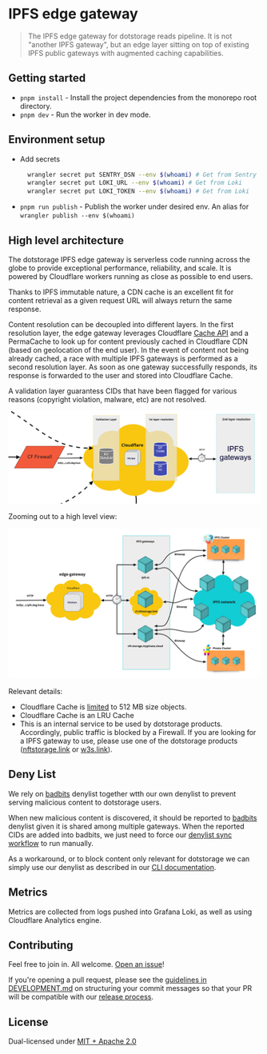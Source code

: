 # IPFS edge gateway

> The IPFS edge gateway for dotstorage reads pipeline. It is not "another IPFS gateway", but an edge layer sitting on top of existing IPFS public gateways with augmented caching capabilities.

## Getting started

- `pnpm install` - Install the project dependencies from the monorepo root directory.
- `pnpm dev` - Run the worker in dev mode.

## Environment setup

- Add secrets

  ```sh
    wrangler secret put SENTRY_DSN --env $(whoami) # Get from Sentry
    wrangler secret put LOKI_URL --env $(whoami) # Get from Loki
    wrangler secret put LOKI_TOKEN --env $(whoami) # Get from Loki
  ```

- `pnpm run publish` - Publish the worker under desired env. An alias for `wrangler publish --env $(whoami)`

## High level architecture

The dotstorage IPFS edge gateway is serverless code running across the globe to provide exceptional performance, reliability, and scale. It is powered by Cloudflare workers running as close as possible to end users.

Thanks to IPFS immutable nature, a CDN cache is an excellent fit for content retrieval as a given request URL will always return the same response.

Content resolution can be decoupled into different layers. In the first resolution layer, the edge gateway leverages Cloudflare [Cache API](https://developers.cloudflare.com/workers/runtime-apis/cache) and a PermaCache to look up for content previously cached in Cloudflare CDN (based on geolocation of the end user). In the event of content not being already cached, a race with multiple IPFS gateways is performed as a second resolution layer. As soon as one gateway successfully responds, its response is forwarded to the user and stored into Cloudflare Cache.

A validation layer guarantess CIDs that have been flagged for various reasons (copyright violation, malware, etc) are not resolved.

![Edge gateway](./dag.haus-edge-gateway.jpg)

Zooming out to a high level view:

![High level Architecture](./dag.haus-edge-gateway-high-level.jpg)

Relevant details:

- Cloudflare Cache is [limited](https://developers.cloudflare.com/workers/platform/limits/#cache-api-limits) to 512 MB size objects.
- Cloudflare Cache is an LRU Cache
- This is an internal service to be used by dotstorage products. Accordingly, public traffic is blocked by a Firewall. If you are looking for a IPFS gateway to use, please use one of the dotstorage products ([nftstorage.link](nftstorage.link) or [w3s.link](w3s.link)).

## Deny List

We rely on [badbits](https://github.com/protocol/badbits.dwebops.pub) denylist together wtth our own denylist to prevent serving malicious content to dotstorage users.

When new malicious content is discovered, it should be reported to [badbits](https://github.com/protocol/badbits.dwebops.pub) denylist given it is shared among multiple gateways. When the reported CIDs are added into badbits, we just need to force our [denylist sync workflow](https://github.com/web3-storage/reads/actions/workflows/cron-denylist.yml) to run manually.

As a workaround, or to block content only relevant for dotstorage we can simply use our denylist as described in our [CLI documentation](./scripts/README.md).

## Metrics

Metrics are collected from logs pushed into Grafana Loki, as well as using Cloudflare Analytics engine.

## Contributing

Feel free to join in. All welcome. [Open an issue](https://github.com/web3-storage/reads/issues)!

If you're opening a pull request, please see the [guidelines in DEVELOPMENT.md](https://github.com/web3-storage/reads/blob/main/DEVELOPMENT.md#how-should-i-write-my-commits) on structuring your commit messages so that your PR will be compatible with our [release process](https://github.com/web3-storage/reads/blob/main/DEVELOPMENT.md#release).

## License

Dual-licensed under [MIT + Apache 2.0](https://github.com/web3-storage/reads/blob/main/LICENSE.md)
